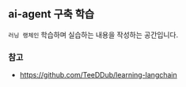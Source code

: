 ## ai-agent 구축 학습

`러닝 랭체인` 학습하며 실습하는 내용을 작성하는 공간입니다.

### 참고
* https://github.com/TeeDDub/learning-langchain